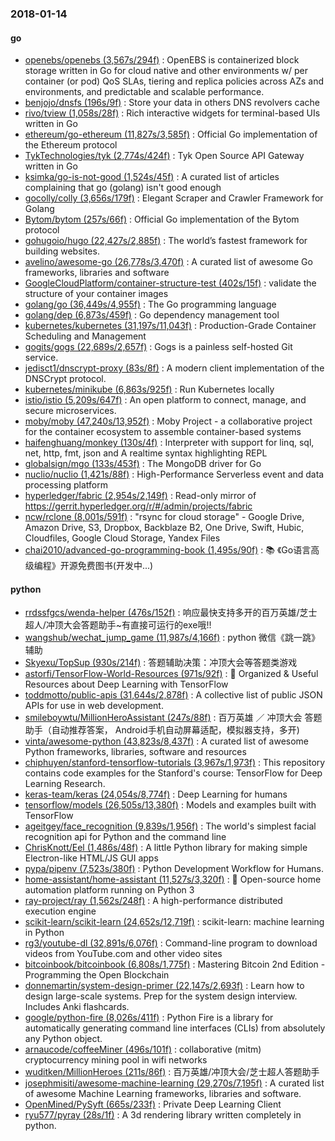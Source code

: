 ### 2018-01-14

#### go
* [openebs/openebs (3,567s/294f)](https://github.com/openebs/openebs) : OpenEBS is containerized block storage written in Go for cloud native and other environments w/ per container (or pod) QoS SLAs, tiering and replica policies across AZs and environments, and predictable and scalable performance.
* [benjojo/dnsfs (196s/9f)](https://github.com/benjojo/dnsfs) : Store your data in others DNS revolvers cache
* [rivo/tview (1,058s/28f)](https://github.com/rivo/tview) : Rich interactive widgets for terminal-based UIs written in Go
* [ethereum/go-ethereum (11,827s/3,585f)](https://github.com/ethereum/go-ethereum) : Official Go implementation of the Ethereum protocol
* [TykTechnologies/tyk (2,774s/424f)](https://github.com/TykTechnologies/tyk) : Tyk Open Source API Gateway written in Go
* [ksimka/go-is-not-good (1,524s/45f)](https://github.com/ksimka/go-is-not-good) : A curated list of articles complaining that go (golang) isn't good enough
* [gocolly/colly (3,656s/179f)](https://github.com/gocolly/colly) : Elegant Scraper and Crawler Framework for Golang
* [Bytom/bytom (257s/66f)](https://github.com/Bytom/bytom) : Official Go implementation of the Bytom protocol
* [gohugoio/hugo (22,427s/2,885f)](https://github.com/gohugoio/hugo) : The world’s fastest framework for building websites.
* [avelino/awesome-go (26,778s/3,470f)](https://github.com/avelino/awesome-go) : A curated list of awesome Go frameworks, libraries and software
* [GoogleCloudPlatform/container-structure-test (402s/15f)](https://github.com/GoogleCloudPlatform/container-structure-test) : validate the structure of your container images
* [golang/go (36,449s/4,955f)](https://github.com/golang/go) : The Go programming language
* [golang/dep (6,873s/459f)](https://github.com/golang/dep) : Go dependency management tool
* [kubernetes/kubernetes (31,197s/11,043f)](https://github.com/kubernetes/kubernetes) : Production-Grade Container Scheduling and Management
* [gogits/gogs (22,689s/2,657f)](https://github.com/gogits/gogs) : Gogs is a painless self-hosted Git service.
* [jedisct1/dnscrypt-proxy (83s/8f)](https://github.com/jedisct1/dnscrypt-proxy) : A modern client implementation of the DNSCrypt protocol.
* [kubernetes/minikube (6,863s/925f)](https://github.com/kubernetes/minikube) : Run Kubernetes locally
* [istio/istio (5,209s/647f)](https://github.com/istio/istio) : An open platform to connect, manage, and secure microservices.
* [moby/moby (47,240s/13,952f)](https://github.com/moby/moby) : Moby Project - a collaborative project for the container ecosystem to assemble container-based systems
* [haifenghuang/monkey (130s/4f)](https://github.com/haifenghuang/monkey) : Interpreter with support for linq, sql, net, http, fmt, json and A realtime syntax highlighting REPL
* [globalsign/mgo (133s/453f)](https://github.com/globalsign/mgo) : The MongoDB driver for Go
* [nuclio/nuclio (1,421s/88f)](https://github.com/nuclio/nuclio) : High-Performance Serverless event and data processing platform
* [hyperledger/fabric (2,954s/2,149f)](https://github.com/hyperledger/fabric) : Read-only mirror of https://gerrit.hyperledger.org/r/#/admin/projects/fabric
* [ncw/rclone (8,001s/591f)](https://github.com/ncw/rclone) : "rsync for cloud storage" - Google Drive, Amazon Drive, S3, Dropbox, Backblaze B2, One Drive, Swift, Hubic, Cloudfiles, Google Cloud Storage, Yandex Files
* [chai2010/advanced-go-programming-book (1,495s/90f)](https://github.com/chai2010/advanced-go-programming-book) : 📚 《Go语言高级编程》开源免费图书(开发中...)

#### python
* [rrdssfgcs/wenda-helper (476s/152f)](https://github.com/rrdssfgcs/wenda-helper) : 响应最快支持多开的百万英雄/芝士超人/冲顶大会答题助手~有直接可运行的exe哦!!
* [wangshub/wechat_jump_game (11,987s/4,166f)](https://github.com/wangshub/wechat_jump_game) : python 微信《跳一跳》辅助
* [Skyexu/TopSup (930s/214f)](https://github.com/Skyexu/TopSup) : 答题辅助决策：冲顶大会等答题类游戏
* [astorfi/TensorFlow-World-Resources (971s/92f)](https://github.com/astorfi/TensorFlow-World-Resources) : 📡 Organized & Useful Resources about Deep Learning with TensorFlow
* [toddmotto/public-apis (31,644s/2,878f)](https://github.com/toddmotto/public-apis) : A collective list of public JSON APIs for use in web development.
* [smileboywtu/MillionHeroAssistant (247s/88f)](https://github.com/smileboywtu/MillionHeroAssistant) : 百万英雄 ／ 冲顶大会 答题助手（自动推荐答案， Android手机自动屏幕适配，模拟器支持，多开)
* [vinta/awesome-python (43,823s/8,437f)](https://github.com/vinta/awesome-python) : A curated list of awesome Python frameworks, libraries, software and resources
* [chiphuyen/stanford-tensorflow-tutorials (3,967s/1,973f)](https://github.com/chiphuyen/stanford-tensorflow-tutorials) : This repository contains code examples for the Stanford's course: TensorFlow for Deep Learning Research.
* [keras-team/keras (24,054s/8,774f)](https://github.com/keras-team/keras) : Deep Learning for humans
* [tensorflow/models (26,505s/13,380f)](https://github.com/tensorflow/models) : Models and examples built with TensorFlow
* [ageitgey/face_recognition (9,839s/1,956f)](https://github.com/ageitgey/face_recognition) : The world's simplest facial recognition api for Python and the command line
* [ChrisKnott/Eel (1,486s/48f)](https://github.com/ChrisKnott/Eel) : A little Python library for making simple Electron-like HTML/JS GUI apps
* [pypa/pipenv (7,523s/380f)](https://github.com/pypa/pipenv) : Python Development Workflow for Humans.
* [home-assistant/home-assistant (11,527s/3,320f)](https://github.com/home-assistant/home-assistant) : 🏡 Open-source home automation platform running on Python 3
* [ray-project/ray (1,562s/248f)](https://github.com/ray-project/ray) : A high-performance distributed execution engine
* [scikit-learn/scikit-learn (24,652s/12,719f)](https://github.com/scikit-learn/scikit-learn) : scikit-learn: machine learning in Python
* [rg3/youtube-dl (32,891s/6,076f)](https://github.com/rg3/youtube-dl) : Command-line program to download videos from YouTube.com and other video sites
* [bitcoinbook/bitcoinbook (6,808s/1,775f)](https://github.com/bitcoinbook/bitcoinbook) : Mastering Bitcoin 2nd Edition - Programming the Open Blockchain
* [donnemartin/system-design-primer (22,147s/2,693f)](https://github.com/donnemartin/system-design-primer) : Learn how to design large-scale systems. Prep for the system design interview. Includes Anki flashcards.
* [google/python-fire (8,026s/411f)](https://github.com/google/python-fire) : Python Fire is a library for automatically generating command line interfaces (CLIs) from absolutely any Python object.
* [arnaucode/coffeeMiner (496s/101f)](https://github.com/arnaucode/coffeeMiner) : collaborative (mitm) cryptocurrency mining pool in wifi networks
* [wuditken/MillionHeroes (211s/86f)](https://github.com/wuditken/MillionHeroes) : 百万英雄/冲顶大会/芝士超人答题助手
* [josephmisiti/awesome-machine-learning (29,270s/7,195f)](https://github.com/josephmisiti/awesome-machine-learning) : A curated list of awesome Machine Learning frameworks, libraries and software.
* [OpenMined/PySyft (665s/233f)](https://github.com/OpenMined/PySyft) : Private Deep Learning Client
* [ryu577/pyray (28s/1f)](https://github.com/ryu577/pyray) : A 3d rendering library written completely in python.

